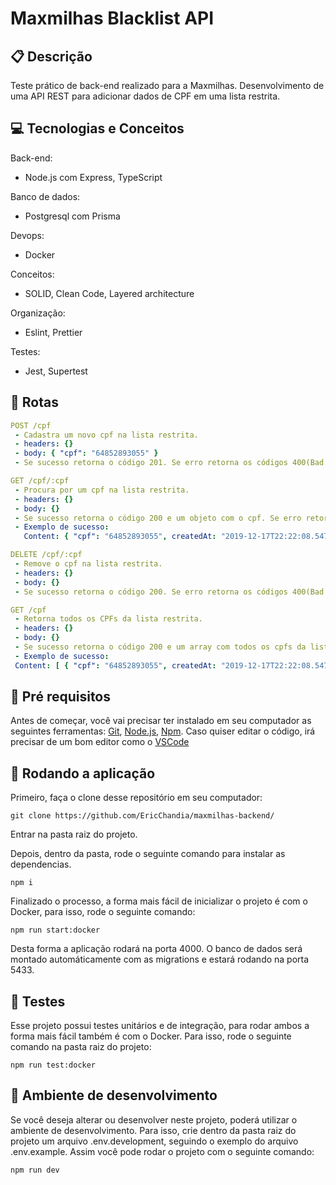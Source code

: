 # Maxmilhas Blacklist API


##  :clipboard: Descrição
Teste prático de back-end realizado para a Maxmilhas. Desenvolvimento de uma API REST para adicionar dados de CPF em uma lista restrita. 


## :computer:	 Tecnologias e Conceitos

Back-end:
- Node.js com Express, TypeScript

Banco de dados:
- Postgresql com Prisma

Devops:
- Docker

Conceitos:
- SOLID, Clean Code, Layered architecture

Organização: 
- Eslint, Prettier

Testes:
- Jest, Supertest


## :rocket: Rotas

  
   ```yml
POST /cpf
    - Cadastra um novo cpf na lista restrita.
    - headers: {}
    - body: { "cpf": "64852893055" }
    - Se sucesso retorna o código 201. Se erro retorna os códigos 400(Bad Request) ou 409(Conflict);
```

   ```yml
GET /cpf/:cpf
    - Procura por um cpf na lista restrita.
    - headers: {}
    - body: {}
    - Se sucesso retorna o código 200 e um objeto com o cpf. Se erro retorna os códigos 400(Bad Request) ou 404(Not Found);
    - Exemplo de sucesso:
      Content: { "cpf": "64852893055", createdAt: "2019-12-17T22:22:08.547Z"}
```

   ```yml
DELETE /cpf/:cpf
    - Remove o cpf na lista restrita.
    - headers: {}
    - body: {}
    - Se sucesso retorna o código 200. Se erro retorna os códigos 400(Bad Request) ou 404(Not Found);
```

   ```yml
GET /cpf
    - Retorna todos os CPFs da lista restrita.
    - headers: {}
    - body: {}
    - Se sucesso retorna o código 200 e um array com todos os cpfs da lista restrita. Se não houver nenhum cpf retorna um array vazio. Se erro retorna o código 400 400(Bad Request).
    - Exemplo de sucesso:
    Content: [ { "cpf": "64852893055", createdAt: "2019-12-17T22:22:08.547Z"} ]
```

## :rocket: Pré requisitos
Antes de começar, você vai precisar ter instalado em seu computador as seguintes ferramentas:
[Git](https://git-scm.com), [Node.js](https://nodejs.org/en/), [Npm](https://www.npmjs.com/).
Caso quiser editar o código, irá precisar de um bom editor como o [VSCode](https://code.visualstudio.com/)


## 🏁 Rodando a aplicação
Primeiro, faça o clone desse repositório em seu computador:

```
git clone https://github.com/EricChandia/maxmilhas-backend/
```

Entrar na pasta raiz do projeto.


Depois, dentro da pasta, rode o seguinte comando para instalar as dependencias.

```
npm i
```

Finalizado o processo, a forma mais fácil de inicializar o projeto é com o Docker, para isso, rode o seguinte comando:
```
npm run start:docker
```

Desta forma a aplicação rodará na porta 4000. O banco de dados será montado automáticamente com as migrations e estará rodando na porta 5433.


## 🔭 Testes
Esse projeto possui testes unitários e de integração, para rodar ambos a forma mais fácil também é com o Docker. Para isso, rode o seguinte comando na pasta raiz do projeto:
```
npm run test:docker
```

## 💬 Ambiente de desenvolvimento
Se você deseja alterar ou desenvolver neste projeto, poderá utilizar o ambiente de desenvolvimento. Para isso, crie dentro da pasta raiz do projeto um arquivo .env.development, seguindo o exemplo do arquivo .env.example. Assim você pode rodar o projeto com o seguinte comando:
```
npm run dev
```
